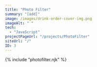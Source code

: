 ```yaml
---
title: "Photo Filter"
summary: "[add]"
image: /images/drink-order-cover-img.png
imageAlt: " "
tech:
  - "JavaScript"
projectPageUrl: "/projects/PhotoFilter"
siteUrl: "/"
ID: 3
---
```

{% include "photofilter.njk" %}

<!-- ### Reflection  

* **main point** - reflection. -->